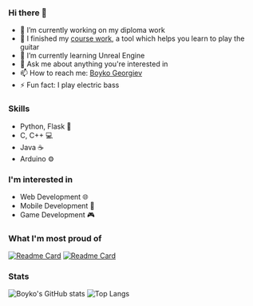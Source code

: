 ### Hi there 👋

<!--
**Boyko03/Boyko03** is a ✨ _special_ ✨ repository because its `README.md` (this file) appears on your GitHub profile.

Here are some ideas to get you started:
- 👯 I’m looking to collaborate on ...
- 🤔 I’m looking for help with ...
- 😄 Pronouns: ... 
-->
- 🔭 I’m currently working on my diploma work
- 🎸 I finished my [course work](https://github.com/Boyko03/guitar_project), a tool which helps you learn to play the guitar
- 🌱 I’m currently learning Unreal Engine
- 💬 Ask me about anything you're interested in
- 📫 How to reach me: [Boyko Georgiev](https://www.linkedin.com/in/boyko-georgiev/)
- ⚡ Fun fact: I play electric bass

### Skills
- Python, Flask 🐍
- C, C++ 💻
- Java ☕
- Arduino ⚙️

### I'm interested in
- Web Development 🌐
- Mobile Development 📱
- Game Development 🎮

### What I'm most proud of
[![Readme Card](https://github-readme-stats.vercel.app/api/pin/?username=Boyko03&repo=guitar-master&theme=chartreuse-dark)](https://github.com/Boyko03/guitar_project)
[![Readme Card](https://github-readme-stats.vercel.app/api/pin/?username=BoyanPavlov03&repo=Survival-Game&theme=chartreuse-dark)](https://github.com/BoyanPavlov03/Survival-Game)

### Stats
![Boyko's GitHub stats](https://github-readme-stats.vercel.app/api?username=Boyko03&count_private=true&show_icons=true&theme=chartreuse-dark)
![Top Langs](https://github-readme-stats.vercel.app/api/top-langs/?username=Boyko03&layout=compact&theme=chartreuse-dark)
